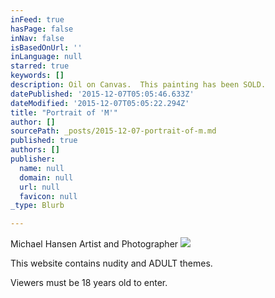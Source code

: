```yaml
---
inFeed: true
hasPage: false
inNav: false
isBasedOnUrl: ''
inLanguage: null
starred: true
keywords: []
description: Oil on Canvas.  This painting has been SOLD.
datePublished: '2015-12-07T05:05:46.633Z'
dateModified: '2015-12-07T05:05:22.294Z'
title: "Portrait of 'M'"
author: []
sourcePath: _posts/2015-12-07-portrait-of-m.md
published: true
authors: []
publisher:
  name: null
  domain: null
  url: null
  favicon: null
_type: Blurb

---
```

Michael Hansen Artist and Photographer
![](https://s3-us-west-2.amazonaws.com/the-grid-img/p/f93bb84fc7749cb597796120f9972414885c0e73.jpg)

This website contains nudity and ADULT themes.   

Viewers must be 18 years old to enter.